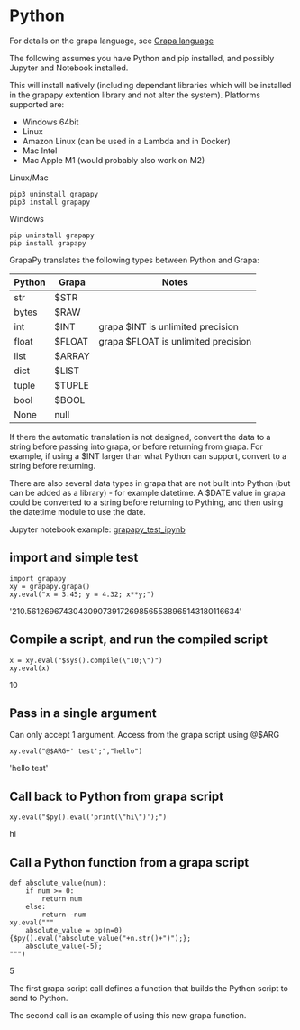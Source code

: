 # Python

For details on the grapa language, see [Grapa language](../README.md)

The following assumes you have Python and pip installed, and possibly Jupyter and Notebook installed. 

This will install natively (including dependant libraries which will be installed in the grapapy extention library and not alter the system). Platforms supported are:
- Windows 64bit
- Linux
- Amazon Linux (can be used in a Lambda and in Docker)
- Mac Intel
- Mac Apple M1 (would probably also work on M2)

Linux/Mac
```
pip3 uninstall grapapy
pip3 install grapapy
```

Windows
```
pip uninstall grapapy
pip install grapapy
```

GrapaPy translates the following types between Python and Grapa:

Python | Grapa | Notes
------------ | ------------- | -------------
str | $STR
bytes | $RAW
int | $INT | grapa $INT is unlimited precision
float | $FLOAT | grapa $FLOAT is unlimited precision
list | $ARRAY
dict | $LIST
tuple | $TUPLE
bool | $BOOL
None | null

If there the automatic translation is not designed, convert the data to a string before passing into grapa, or before returning from grapa. For example, if using a $INT larger than what Python can support, convert to a string before returning.

There are also several data types in grapa that are not built into Python (but can be added as a library) - for example datetime. A $DATE value in grapa could be converted to a string before returning to Pything, and then using the datetime module to use the date.

Jupyter notebook example:
[grapapy_test_ipynb](../grapapy_test.ipynb)

## import and simple test
```
import grapapy
xy = grapapy.grapa()
xy.eval("x = 3.45; y = 4.32; x**y;")
```
'210.5612696743043090739172698565538965143180116634'

## Compile a script, and run the compiled script

```
x = xy.eval("$sys().compile(\"10;\")")
xy.eval(x)
```
10

## Pass in a single argument
Can only accept 1 argument.
Access from the grapa script using @$ARG

```
xy.eval("@$ARG+' test';","hello")
```
'hello test'

## Call back to Python from grapa script
```
xy.eval("$py().eval('print(\"hi\")');")
```
hi

## Call a Python function from a grapa script

```
def absolute_value(num):
    if num >= 0:
        return num
    else:
        return -num
xy.eval("""
    absolute_value = op(n=0){$py().eval("absolute_value("+n.str()+")");};
    absolute_value(-5);
""")
```
5

The first grapa script call defines a function that builds the Python script to send to Python.

The second call is an example of using this new grapa function.